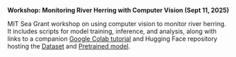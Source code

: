 **Workshop: Monitoring River Herring with Computer Vision (Sept 11, 2025)**

MIT Sea Grant workshop on using computer vision to monitor river herring. It includes scripts for model training, inference, and analysis, along with links to a companion [Google Colab tutorial](https://colab.research.google.com/drive/1c5bjOfLhf0M7KLFJ7eWRH94REqQ0nfef) and Hugging Face repository hosting the [Dataset](https://huggingface.co/datasets/zhongqic/Fisheye-example) and [Pretrained model](https://huggingface.co/zhongqic/river-herring-yolo11).
